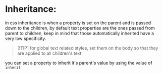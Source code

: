 <!-- @format -->

# Inheritance:

in css inheritance is when a property is set on the parent and is passed down to the children, by default text properties are the ones passed from parent to children, keep in mind that those automatically inherited have a very low specificity.

> [!TIP] for global text related styles, set them on the body so that they are applied to all children's text

you can set a property to inherit it's parent's value by using the value of `inherit`
